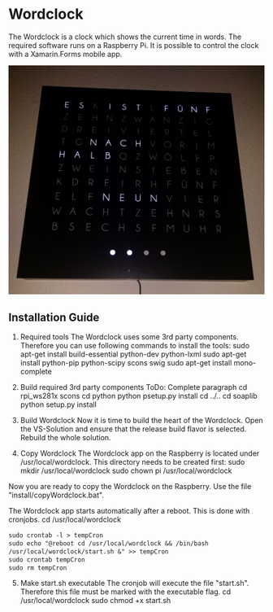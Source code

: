 # Wordclock

The Wordclock is a clock which shows the current time in words.
The required software runs on a Raspberry Pi.
It is possible to control the clock with a Xamarin.Forms mobile app.

![Wordclock](doc/clock.jpg)

## Installation Guide

1. Required tools
The Wordclock uses some 3rd party components. Therefore you can use following commands to install the tools:
    sudo apt-get install build-essential python-dev python-lxml
    sudo apt-get install python-pip python-scipy scons swig
    sudo apt-get install mono-complete

2. Build required 3rd party components
ToDo: Complete paragraph
    cd rpi_ws281x
    scons
    cd python
    python psetup.py install
    cd ../..
    cd soaplib
    python setup.py install

3. Build Wordclock
Now it is time to build the heart of the Wordclock.
Open the VS-Solution and ensure that the release build flavor is selected.
Rebuild the whole solution.

4. Copy Wordclock
The Wordclock app on the Raspberry is located under /usr/local/wordclock.
This directory needs to be created first:
    sudo mkdir /usr/local/wordclock
    sudo chown pi /usr/local/wordclock
	
Now you are ready to copy the Wordclock on the Raspberry.
Use the file "install/copyWordclock.bat".
	
The Wordclock app starts automatically after a reboot.
This is done with cronjobs.
    cd /usr/local/wordclock

    sudo crontab -l > tempCron
    sudo echo "@reboot cd /usr/local/wordclock && /bin/bash /usr/local/wordclock/start.sh &" >> tempCron
    sudo crontab tempCron
    sudo rm tempCron

5. Make start.sh executable
The cronjob will execute the file "start.sh".
Therefore this file must be marked with the executable flag.
    cd /usr/local/wordclock
    sudo chmod +x start.sh
